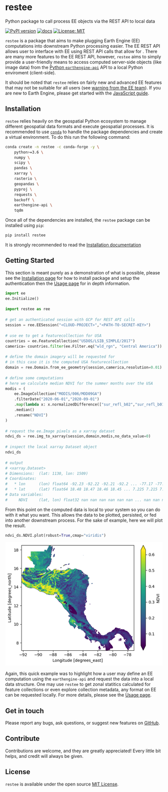 # restee

Python package to call process EE objects via the REST API to local data

[![PyPI version](https://badge.fury.io/py/restee.svg)](https://badge.fury.io/py/restee)
[![docs](https://github.com/KMarkert/restee/actions/workflows/docs.yml/badge.svg)](https://github.com/KMarkert/restee/actions/workflows/docs.yml)
[![License: MIT](https://img.shields.io/badge/License-MIT-blue.svg)](https://opensource.org/licenses/MIT)


`restee` is a package that aims to make plugging Earth Engine (EE) computations into downstream Python processing easier. The EE REST API allows user to interface with EE using REST API calls that allow for . There are many more features to the EE REST API, however, `restee` aims to simply provide a user-friendly means to access computed server-side objects (like image data) from the [Python `earthengine-api`](https://developers.google.com/earth-engine/guides/python_install) API to a local Python enviroment (client-side).

It should be noted that `restee` relies on fairly new and advanced EE features that may not be suitable for all users (see [warning from the EE team](https://developers.google.com/earth-engine/reference#audience)). If you are new to Earth Engine, please get started with the [JavaScript guide](https://developers.google.com/earth-engine/getstarted).

## Installation

`restee` relies heavily on the geospatial Python ecosystem to manage different geospatial data formats and execute geospatial processes. It is recommended to use [`conda`](https://docs.anaconda.com/anaconda/install/) to handle the package dependencies and create a virtual environment. To do this run the following command:

```sh
conda create -n restee -c conda-forge -y \
    python>=3.6 \
    numpy \
    scipy \
    pandas \
    xarray \
    rasterio \
    geopandas \
    pyproj \
    requests \
    backoff \
    earthengine-api \
    tqdm
```

Once all of the dependencies are installed, the `restee` package can be installed using `pip`:

```sh
pip install restee
```

It is strongly recommended to read the [Installation documentation]()

## Getting Started

This section is meant purely as a demonstration of what is possible, please see the [Installation page](/installation) for how to install package and setup the authentication then the [Usage page](/usage) for in depth information.

```python
import ee
ee.Initialize()

import restee as ree

# get an authenticated session with GCP for REST API calls
session = ree.EESession("<CLOUD-PROJECT>","<PATH-TO-SECRET-KEY>")

# use ee to get a featurecollection for USA
countries = ee.FeatureCollection("USDOS/LSIB_SIMPLE/2017")
camerica= countries.filter(ee.Filter.eq("wld_rgn", "Central America"))

# define the domain imagery will be requested for
# in this case it is the computed USA featurecollection
domain = ree.Domain.from_ee_geometry(session,camerica,resolution=0.01)

# define some computations
# here we calculate median NDVI for the summer months over the USA
modis = (
    ee.ImageCollection("MODIS/006/MOD09GA")
    .filterDate("2020-06-01","2020-09-01")
    .map(lambda x: x.normalizedDifference(["sur_refl_b02","sur_refl_b01"]))
    .median()
    .rename("NDVI")
)

# request the ee.Image pixels as a xarray dataset
ndvi_ds = ree.img_to_xarray(session,domain,modis,no_data_value=0)

# inspect the local xarray Dataset object
ndvi_ds

# output
# <xarray.Dataset>
# Dimensions:  (lat: 1130, lon: 1509)
# Coordinates:
#   * lon      (lon) float64 -92.23 -92.22 -92.21 -92.2 ... -77.17 -77.16 -77.15
#   * lat      (lat) float64 18.48 18.47 18.46 18.45 ... 7.225 7.215 7.205 7.195
# Data variables:
#     NDVI     (lat, lon) float32 nan nan nan nan nan nan ... nan nan nan nan nan
```

From this point on the computed data is local to your system so you can do with it what you want. This allows the data to be plotted, persisted, or fed into another downstream process. For the sake of example, here we will plot the result.

```python
ndvi_ds.NDVI.plot(robust=True,cmap="viridis")
```

![MODIS Summer NDVI](docs/img/modis_ndvi_example.png)

Again, this quick example was to highlight how a user may define an EE computation using the `earthengine-api` and request the data into a local data structure. One may use `restee` to get zonal statitics calculated for feature collections or even explore collection metadata, any format on EE can be requested locally. For more details, please see the [Usage page](/usage).

## Get in touch

Please report any bugs, ask questions, or suggest new features on [GitHub](https://github.com/KMarkert/restee/issues).

## Contribute

Contributions are welcome, and they are greatly appreciated! Every little bit helps, and credit will always be given.

## License

`restee` is available under the open source [MIT License](https://github.com/KMarkert/restee/blob/main/LICENSE).
